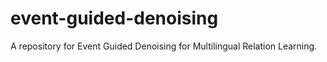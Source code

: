 # event-guided-denoising
A repository for Event Guided Denoising for Multilingual Relation Learning.
